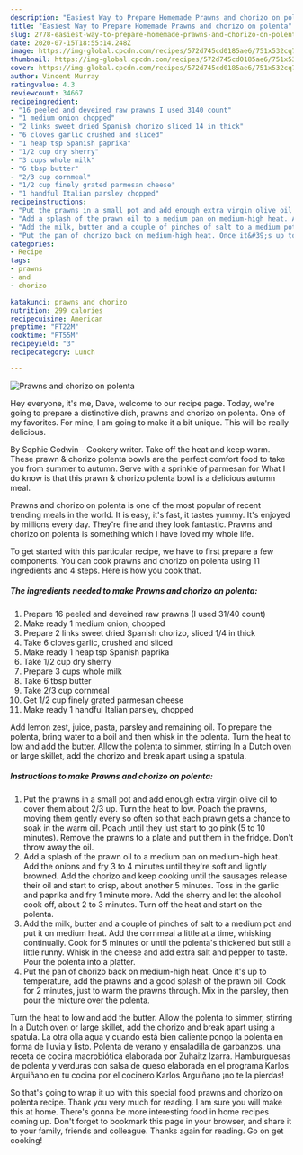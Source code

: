 ```yaml
---
description: "Easiest Way to Prepare Homemade Prawns and chorizo on polenta"
title: "Easiest Way to Prepare Homemade Prawns and chorizo on polenta"
slug: 2778-easiest-way-to-prepare-homemade-prawns-and-chorizo-on-polenta
date: 2020-07-15T18:55:14.248Z
image: https://img-global.cpcdn.com/recipes/572d745cd0185ae6/751x532cq70/prawns-and-chorizo-on-polenta-recipe-main-photo.jpg
thumbnail: https://img-global.cpcdn.com/recipes/572d745cd0185ae6/751x532cq70/prawns-and-chorizo-on-polenta-recipe-main-photo.jpg
cover: https://img-global.cpcdn.com/recipes/572d745cd0185ae6/751x532cq70/prawns-and-chorizo-on-polenta-recipe-main-photo.jpg
author: Vincent Murray
ratingvalue: 4.3
reviewcount: 34667
recipeingredient:
- "16 peeled and deveined raw prawns I used 3140 count"
- "1 medium onion chopped"
- "2 links sweet dried Spanish chorizo sliced 14 in thick"
- "6 cloves garlic crushed and sliced"
- "1 heap tsp Spanish paprika"
- "1/2 cup dry sherry"
- "3 cups whole milk"
- "6 tbsp butter"
- "2/3 cup cornmeal"
- "1/2 cup finely grated parmesan cheese"
- "1 handful Italian parsley chopped"
recipeinstructions:
- "Put the prawns in a small pot and add enough extra virgin olive oil to cover them about 2/3 up. Turn the heat to low. Poach the prawns, moving them gently every so often so that each prawn gets a chance to soak in the warm oil. Poach until they just start to go pink (5 to 10 minutes). Remove the prawns to a plate and put them in the fridge. Don&#39;t throw away the oil."
- "Add a splash of the prawn oil to a medium pan on medium-high heat. Add the onions and fry 3 to 4 minutes until they&#39;re soft and lightly browned. Add the chorizo and keep cooking until the sausages release their oil and start to crisp, about another 5 minutes. Toss in the garlic and paprika and fry 1 minute more. Add the sherry and let the alcohol cook off, about 2 to 3 minutes. Turn off the heat and start on the polenta."
- "Add the milk, butter and a couple of pinches of salt to a medium pot and put it on medium heat. Add the cornmeal a little at a time, whisking continually. Cook for 5 minutes or until the polenta&#39;s thickened but still a little runny. Whisk in the cheese and add extra salt and pepper to taste. Pour the polenta into a platter."
- "Put the pan of chorizo back on medium-high heat. Once it&#39;s up to temperature, add the prawns and a good splash of the prawn oil. Cook for 2 minutes, just to warm the prawns through. Mix in the parsley, then pour the mixture over the polenta."
categories:
- Recipe
tags:
- prawns
- and
- chorizo

katakunci: prawns and chorizo 
nutrition: 299 calories
recipecuisine: American
preptime: "PT22M"
cooktime: "PT55M"
recipeyield: "3"
recipecategory: Lunch

---
```



![Prawns and chorizo on polenta](https://img-global.cpcdn.com/recipes/572d745cd0185ae6/751x532cq70/prawns-and-chorizo-on-polenta-recipe-main-photo.jpg)

Hey everyone, it's me, Dave, welcome to our recipe page. Today, we're going to prepare a distinctive dish, prawns and chorizo on polenta. One of my favorites. For mine, I am going to make it a bit unique. This will be really delicious.

By Sophie Godwin - Cookery writer. Take off the heat and keep warm. These prawn &amp; chorizo polenta bowls are the perfect comfort food to take you from summer to autumn. Serve with a sprinkle of parmesan for What I do know is that this prawn &amp; chorizo polenta bowl is a delicious autumn meal.

Prawns and chorizo on polenta is one of the most popular of recent trending meals in the world. It is easy, it's fast, it tastes yummy. It's enjoyed by millions every day. They're fine and they look fantastic. Prawns and chorizo on polenta is something which I have loved my whole life.


To get started with this particular recipe, we have to first prepare a few components. You can cook prawns and chorizo on polenta using 11 ingredients and 4 steps. Here is how you cook that.

<!--inarticleads1-->

##### The ingredients needed to make Prawns and chorizo on polenta:

1. Prepare 16 peeled and deveined raw prawns (I used 31/40 count)
1. Make ready 1 medium onion, chopped
1. Prepare 2 links sweet dried Spanish chorizo, sliced 1/4 in thick
1. Take 6 cloves garlic, crushed and sliced
1. Make ready 1 heap tsp Spanish paprika
1. Take 1/2 cup dry sherry
1. Prepare 3 cups whole milk
1. Take 6 tbsp butter
1. Take 2/3 cup cornmeal
1. Get 1/2 cup finely grated parmesan cheese
1. Make ready 1 handful Italian parsley, chopped


Add lemon zest, juice, pasta, parsley and remaining oil. To prepare the polenta, bring water to a boil and then whisk in the polenta. Turn the heat to low and add the butter. Allow the polenta to simmer, stirring In a Dutch oven or large skillet, add the chorizo and break apart using a spatula. 

<!--inarticleads2-->

##### Instructions to make Prawns and chorizo on polenta:

1. Put the prawns in a small pot and add enough extra virgin olive oil to cover them about 2/3 up. Turn the heat to low. Poach the prawns, moving them gently every so often so that each prawn gets a chance to soak in the warm oil. Poach until they just start to go pink (5 to 10 minutes). Remove the prawns to a plate and put them in the fridge. Don&#39;t throw away the oil.
1. Add a splash of the prawn oil to a medium pan on medium-high heat. Add the onions and fry 3 to 4 minutes until they&#39;re soft and lightly browned. Add the chorizo and keep cooking until the sausages release their oil and start to crisp, about another 5 minutes. Toss in the garlic and paprika and fry 1 minute more. Add the sherry and let the alcohol cook off, about 2 to 3 minutes. Turn off the heat and start on the polenta.
1. Add the milk, butter and a couple of pinches of salt to a medium pot and put it on medium heat. Add the cornmeal a little at a time, whisking continually. Cook for 5 minutes or until the polenta&#39;s thickened but still a little runny. Whisk in the cheese and add extra salt and pepper to taste. Pour the polenta into a platter.
1. Put the pan of chorizo back on medium-high heat. Once it&#39;s up to temperature, add the prawns and a good splash of the prawn oil. Cook for 2 minutes, just to warm the prawns through. Mix in the parsley, then pour the mixture over the polenta.


Turn the heat to low and add the butter. Allow the polenta to simmer, stirring In a Dutch oven or large skillet, add the chorizo and break apart using a spatula. La otra olla agua y cuando está bien caliente pongo la polenta en forma de lluvia y listo. Polenta de verano y ensaladilla de garbanzos, una receta de cocina macrobiótica elaborada por Zuhaitz Izarra. Hamburguesas de polenta y verduras con salsa de queso elaborada en el programa Karlos Arguiñano en tu cocina por el cocinero Karlos Arguiñano ¡no te la pierdas! 

So that's going to wrap it up with this special food prawns and chorizo on polenta recipe. Thank you very much for reading. I am sure you will make this at home. There's gonna be more interesting food in home recipes coming up. Don't forget to bookmark this page in your browser, and share it to your family, friends and colleague. Thanks again for reading. Go on get cooking!
